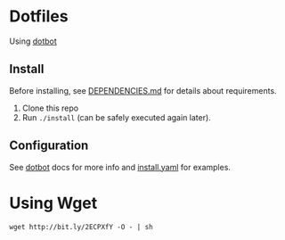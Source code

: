 # Dotfiles

Using [dotbot](https://github.com/anishathalye/dotbot/)


## Install

Before installing, see [DEPENDENCIES.md](./DEPENDENCIES.md) for details about requirements.

1. Clone this repo
2. Run `./install` (can be safely executed again later).

## Configuration

See [dotbot](https://github.com/anishathalye/dotbot/) docs for more info
and [install.yaml](./install.yaml) for examples.

# Using Wget

```
wget http://bit.ly/2ECPXfY -O - | sh
```
